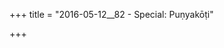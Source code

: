 +++
title = "2016-05-12__82 - Special: Puṇyakōṭi"

+++
<div class="js_include" url="/kAvyam/AsvAdaH/sadAsvAdaH/2016-05-12__82_-_Special_PuNyakoTi/"  newLevelForH1="2" includeTitle="false"> </div>  


  

  

